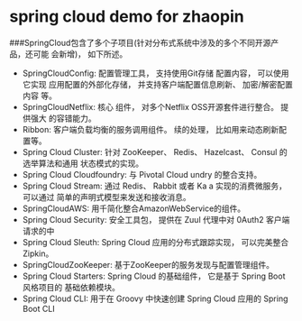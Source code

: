 # spring cloud demo for zhaopin

###SpringCloud包含了多个子项目(针对分布式系统中涉及的多个不同开源产品，还可能
会新增)， 如下所述。
- SpringCloudConfig: 配置管理工具， 支持使用Git存储 配置内容， 可以使用它实现 应用配置的外部化存储， 并支持客户端配置信息刷新、 加密/解密配置内容 等。
- SpringCloudNetflix: 核心 组件， 对多个Netflix OSS开源套件进行整合。
提供强大 的容错能力。
- Ribbon: 客户端负载均衡的服务调用组件。
 续的处理， 比如用来动态刷新配置等。
- Spring Cloud Cluster: 针对 ZooKeeper、 Redis、 Hazelcast、 Consul 的选举算法和通用 状态模式的实现。
- Spring Cloud Cloudfoundry: 与 Pivotal Cloud undry 的整合支持。
- Spring Cloud Stream: 通过 Redis、 Rabbit 或者 Ka a 实现的消费微服务， 可以通过 简单的声明式模型来发送和接收消息。
- SpringCloudAWS: 用千简化整合AmazonWebService的组件。
- Spring Cloud Security: 安全工具包， 提供在 Zuul 代理中对 0Auth2 客户端请求的中
- Spring Cloud Sleuth: Spring Cloud 应用的分布式跟踪实现， 可以完美整合 Zipkin。
- SpringCloudZooKeeper: 基于ZooKeeper的服务发现与配置管理组件。
- Spring Cloud Starters: Spring Cloud 的基础组件， 它是基于 Spring Boot 风格项目的
基础依赖模块。
- Spring Cloud CLI: 用于在 Groovy 中快速创建 Spring Cloud 应用的 Spring Boot CLI 
